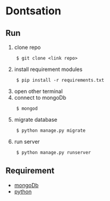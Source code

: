# Dontsation

## Run

1. clone repo
```
    $ git clone <link repo>
```
2. install requirement modules
```
    $ pip install -r requirements.txt
```
3. open other terminal
4. connect to mongoDb
```
    $ mongod
```
5. migrate database
```
    $ python manage.py migrate
```
6. run server
```
    $ python manage.py runserver
```

## Requirement

- [mongoDb](https://www.mongodb.com/products/compass)
- [python](https://www.python.org/)